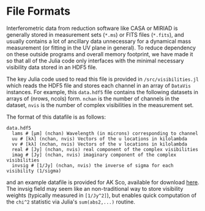# File Formats

Interferometric data from reduction software like CASA or MIRIAD is generally stored in measurement sets (`*.ms`) or FITS files (`*.fits`), and usually contains a lot of ancillary data unnecessary for a dynamical mass measurement (or fitting in the UV plane in general). To reduce dependency on these outside programs and overall memory footprint, we have made it so that all of the Julia code only interfaces with the minimal necessary visibility data stored in an HDF5 file.

The key Julia code used to read this file is provided in `/src/visibilities.jl` which reads the HDF5 file and stores each channel in an array of `DataVis` instances. For example, this `data.hdf5` file contains the following datasets in arrays of (nrows, ncols) form. `nchan` is the number of channels in the dataset, `nvis` is the number of complex visibilities in the measurement set.

The format of this datafile is as follows:

    data.hdf5
      lams # [μm] (nchan) Wavelength (in microns) corresponding to channel
      uu # [kλ] (nchan, nvis) Vectors of the u locations in kilolambda
      vv # [kλ] (nchan, nvis) Vectors of the v locations in kilolambda
      real # [Jy] (nchan, nvis) real component of the complex visibilities
      imag # [Jy] (nchan, nvis) imaginary component of the complex visibilities
      invsig # [1/Jy] (nchan, nvis) the inverse of sigma for each visibility (1/sigma)

and an example datafile is provided for AK Sco, available for download [here](https://figshare.com/articles/ALMA_AK_Sco_12CO_J_2_1_Visibilities/2066022). The invsig field may seem like an non-traditional way to store visibility weights (typically measured in `[1/Jy^2]`), but enables quick computation of the `chi^2` statistic via Julia's `sum(abs2,...)` routine.
